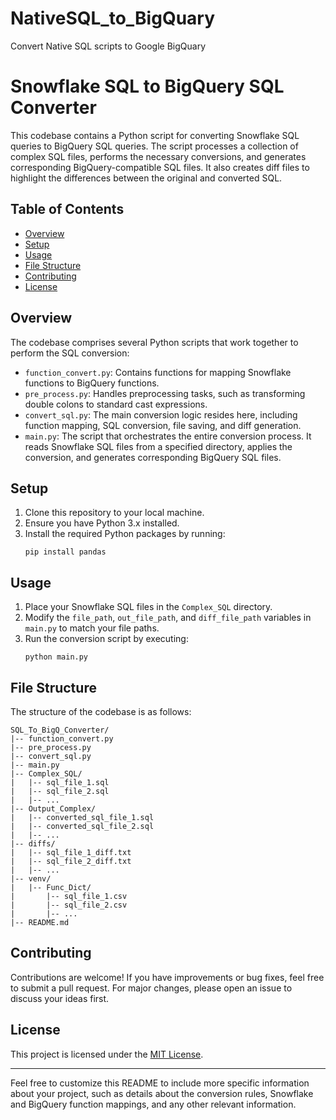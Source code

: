 # NativeSQL_to_BigQuary
Convert Native SQL scripts to Google BigQuary 

# Snowflake SQL to BigQuery SQL Converter

This codebase contains a Python script for converting Snowflake SQL queries to BigQuery SQL queries. The script processes a collection of complex SQL files, performs the necessary conversions, and generates corresponding BigQuery-compatible SQL files. It also creates diff files to highlight the differences between the original and converted SQL.

## Table of Contents

- [Overview](#overview)
- [Setup](#setup)
- [Usage](#usage)
- [File Structure](#file-structure)
- [Contributing](#contributing)
- [License](#license)

## Overview

The codebase comprises several Python scripts that work together to perform the SQL conversion:

- `function_convert.py`: Contains functions for mapping Snowflake functions to BigQuery functions.
- `pre_process.py`: Handles preprocessing tasks, such as transforming double colons to standard cast expressions.
- `convert_sql.py`: The main conversion logic resides here, including function mapping, SQL conversion, file saving, and diff generation.
- `main.py`: The script that orchestrates the entire conversion process. It reads Snowflake SQL files from a specified directory, applies the conversion, and generates corresponding BigQuery SQL files.

## Setup

1. Clone this repository to your local machine.
2. Ensure you have Python 3.x installed.
3. Install the required Python packages by running:
   ```
   pip install pandas
   ```

## Usage

1. Place your Snowflake SQL files in the `Complex_SQL` directory.
2. Modify the `file_path`, `out_file_path`, and `diff_file_path` variables in `main.py` to match your file paths.
3. Run the conversion script by executing:
   ```
   python main.py
   ```

## File Structure

The structure of the codebase is as follows:

```
SQL_To_BigQ_Converter/
|-- function_convert.py
|-- pre_process.py
|-- convert_sql.py
|-- main.py
|-- Complex_SQL/
|   |-- sql_file_1.sql
|   |-- sql_file_2.sql
|   |-- ...
|-- Output_Complex/
|   |-- converted_sql_file_1.sql
|   |-- converted_sql_file_2.sql
|   |-- ...
|-- diffs/
|   |-- sql_file_1_diff.txt
|   |-- sql_file_2_diff.txt
|   |-- ...
|-- venv/
|   |-- Func_Dict/
|       |-- sql_file_1.csv
|       |-- sql_file_2.csv
|       |-- ...
|-- README.md
```

## Contributing

Contributions are welcome! If you have improvements or bug fixes, feel free to submit a pull request. For major changes, please open an issue to discuss your ideas first.

## License

This project is licensed under the [MIT License](LICENSE).

---

Feel free to customize this README to include more specific information about your project, such as details about the conversion rules, Snowflake and BigQuery function mappings, and any other relevant information.
